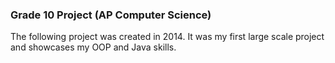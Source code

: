 ### Grade 10 Project (AP Computer Science) 

The following project was created in 2014. It was my first large scale project and showcases my OOP and Java skills.
